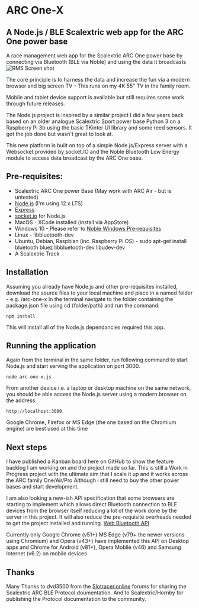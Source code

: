 # ARC One-X
## A Node.js / BLE Scalextric web app for the ARC One power base
A race management web app for the Scalextric ARC One power base by connecting via Bluetooth (BLE via Noble) and using the data it broadcasts
![RMS Screen shot](https://raw.githubusercontent.com/philm400/ARC-One-X/master/assets/ui.jpg)

The core principle is to harness the data and increase the fun via a modern browser and big screen TV - This runs on my 4K 55" TV in the family room.

Mobile and tablet device support is available but still requires some work through future releases.

The Node.js project is inspired by a similar project I did a few years back based on an older analogue Scalextric Sport power base Python 3 on a Raspberry Pi 3b using the basic TKinter UI library and some reed sensors. It got the job done but wasn't great to look at.

This new platform is built on top of a simple Node.js/Express server with a Websocket provided by socket.IO and the Noble Bluetooth Low Energy module to access data broadcast by the ARC One base.

## Pre-requisites:
* Scalextric ARC One power Base (May work with ARC Air - but is untested)
* [Node.js](https://www.w3schools.com/nodejs/nodejs_raspberrypi.asp) (I'm using 12.x LTS)
* [Express](https://expressjs.com/) 
* [socket.io](https://www.npmjs.com/package/socket.io) for Node.js
* MacOS - XCode installed (install via AppStore)
* Windows 10 - Please refer to [Noble Windows Pre-requisites](https://github.com/abandonware/noble#windows)
* Linux - libbluetooth-dev
* Ubuntu, Debian, Raspbian (inc. Raspberry Pi OS) - sudo apt-get install bluetooth bluez libbluetooth-dev libudev-dev
* A Scalextric Track

## Installation
Assuming you already have Node.js and other pre-requisites installed, download the source files to your local machine and place in a named folder - e.g. /arc-one-x
In the terminal navigate to the folder containing the package.json file using cd {folder/path} and run the command:
```
npm install
```
This will install all of the Node.js dependancies required this app.

## Running the application
Again from the terminal in the same folder, run following command to start Node.js and start serving the application on port 3000.
```
node arc-one-x.js
```

From another device i.e. a laptop or desktop machine on the same network, you should be able access the Node.js server using a modern browser on the address: 

```
http://localhost:3000
```

Google Chrome, Firefox or MS Edge (the one based on the Chromium engine) are best used at this time

## Next steps
I have published a Kanban board here on GitHub to show the feature backlog I am working on and the project made so far. This is still a Work in Progress project with the ultimate aim that I scale it up and it works across the ARC family One/Air/Pro
Although i still need to buy the other power bases and start development.

I am also looking a new-ish API specification that some browsers are starting to implement which allows direct Bluetooth connection to BLE devices from the browser itself reducing a lot of the work done by the server in this project. It will also reduce the pre-requisite overheads needed to get the project installed and running.
[Web Bluetooth API](https://developers.google.com/web/updates/2015/07/interact-with-ble-devices-on-the-web)

Currently only Google Chrome (v51+) MS Edge (v79+ the newer versions using Chromium) and Opera (v43+) have implemented this API on Desktop apps and Chrome for Android (v81+), Opera Mobile (v46) and Samsung Internet (v6.2) on mobile devices

## Thanks
Many Thanks to dvd3500 from the [Slotracer.online](https://slotracer.online/community/member.php?action=profile&uid=125) forums for sharing the Scalextric ARC BLE Protocol doumentation.
And to Scalextric/Hornby for publishing the Protocol documentation to the community.

